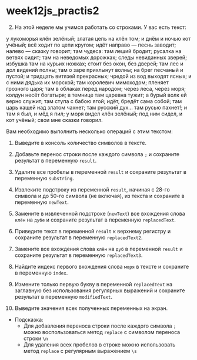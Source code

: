# week12js_practis2

2. На этой неделе мы учимся работать со строками. У вас есть текст:

у лукоморья клён зелёный; златая цепь на клён том; и днём и ночью кот учёный; всё ходит по цепи кругом; идёт направо — песнь заводит; налево — сказку говорит; там чудеса: там леший бродит; русалка на ветвях сидит; там на неведомых дорожках; следы невиданных зверей; избушка там на курьих ножках; стоит без окон, без дверей; там лес и дол видений полны; там о заре прихлынут волны; на брег песчаный и пустой; и тридцать витязей прекрасных; чредой из вод выходят ясных; и с ними дядька их морской; там королевич мимоходом; пленяет грозного царя; там в облаках перед народом; через леса, через моря; колдун несёт богатыря; в темнице там царевна тужит; а бурый волк ей верно служит; там ступа с бабою ягой; идёт, бредёт сама собой; там царь кащей над златом чахнет; там русский дух… там русью пахнет!; и там я был, и мёд я пил; у моря видел клён зелёный; под ним сидел, и кот учёный; свои мне сказки говорил.

Вам необходимо выполнить несколько операций с этим текстом:

1. Выведите в консоль количество символов в тексте.

2. Добавьте перенос строки после каждого символа `;` и сохраните результат в переменную `result`.

3. Удалите все пробелы в переменной `result` и сохраните результат в переменную `substring`.

4. Извлеките подстроку из переменной `result`, начиная с 28-го символа и до 50-го символа (не включая), из текста и сохраните в переменную `newText`.

5. Замените в извлеченной подстроке (`newText`) все вхождения слова `клён` на `дубе` и сохраните результат в переменную `replacedText`.

6. Приведите текст в переменной `result` к верхнему регистру и сохраните результат в переменную `replacedText2`.

7. Замените все вхождения слова `клён` на `дуб` в переменной `result` и сохраните результат в переменную `replacedText3`.

8. Найдите индекс первого вхождения слова `моря` в тексте и сохраните в переменную `index`.

9. Измените только первую букву в переменной `replacedText` на заглавную без использования регулярных выражений и сохраните результат в переменную `modifiedText`.

10. Выведите значения всех полученных переменных на экран.

- Подсказка:
  - Для добавления переноса строки после каждого символа `;` можно воспользоваться метод `replace` c символом переноса строки `\n`
  - Для удаления всех пробелов в строке можно использовать метод `replace` с регулярным выражением `\s`
